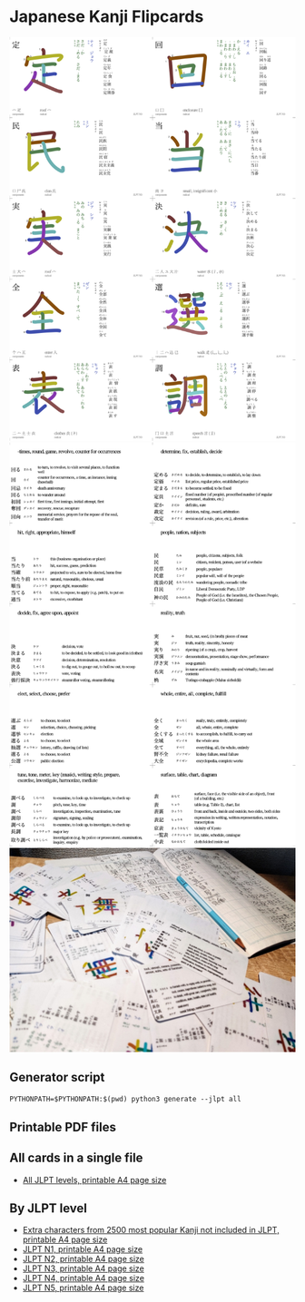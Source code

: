 # Japanese Kanji Flipcards
![Sample, Face of the page](sample_face-1.png "Face")
![Sample, Back of the page](sample_back-1.png "Back")
![Printed cards](cards.jpg "Printed cards")


## Generator script
```shell script
PYTHONPATH=$PYTHONPATH:$(pwd) python3 generate --jlpt all
```

## Printable PDF files

## All cards in a single file
  - [All JLPT levels, printable A4 page size](pdf/printable_A4_all.pdf)

## By JLPT level
  - [Extra characters from 2500 most popular Kanji not included in JLPT, printable A4 page size](pdf/printable_A4_extra.pdf)
  - [JLPT N1, printable A4 page size](pdf/printable_A4_N1.pdf)
  - [JLPT N2, printable A4 page size](pdf/printable_A4_N2.pdf)
  - [JLPT N3, printable A4 page size](pdf/printable_A4_N3.pdf)
  - [JLPT N4, printable A4 page size](pdf/printable_A4_N4.pdf)
  - [JLPT N5, printable A4 page size](pdf/printable_A4_N5.pdf)
